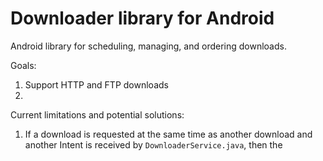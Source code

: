 # Downloader library for Android

Android library for scheduling, managing, and ordering downloads.

Goals:

1. Support HTTP and FTP downloads
2. 

Current limitations and potential solutions:

1. If a download is requested at the same time as another download and another Intent is received by `DownloaderService.java`, then the 